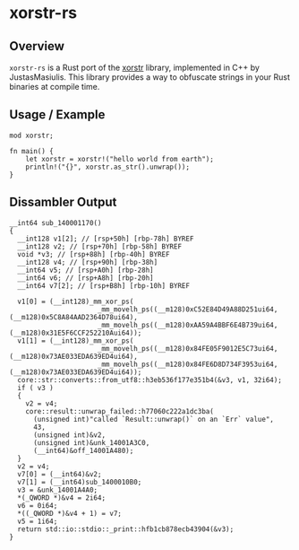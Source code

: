 # xorstr-rs

## Overview

`xorstr-rs` is a Rust port of the [xorstr](https://github.com/JustasMasiulis/xorstr) library, implemented in C++ by JustasMasiulis. This library provides a way to obfuscate strings in your Rust binaries at compile time.

## Usage / Example
```
mod xorstr;

fn main() {
    let xorstr = xorstr!("hello world from earth");
    println!("{}", xorstr.as_str().unwrap());
}
```

## Dissambler Output
```
__int64 sub_140001170()
{
  __int128 v1[2]; // [rsp+50h] [rbp-78h] BYREF
  __int128 v2; // [rsp+70h] [rbp-58h] BYREF
  void *v3; // [rsp+88h] [rbp-40h] BYREF
  __int128 v4; // [rsp+90h] [rbp-38h]
  __int64 v5; // [rsp+A0h] [rbp-28h]
  __int64 v6; // [rsp+A8h] [rbp-20h]
  __int64 v7[2]; // [rsp+B8h] [rbp-10h] BYREF

  v1[0] = (__int128)_mm_xor_ps(
                      _mm_movelh_ps((__m128)0xC52E84D49A88D251ui64, (__m128)0x5C8A84AAD2364D78ui64),
                      _mm_movelh_ps((__m128)0xAA59A4BBF6E4B739ui64, (__m128)0x31E5F6CCF252210Aui64));
  v1[1] = (__int128)_mm_xor_ps(
                      _mm_movelh_ps((__m128)0x84FE05F9012E5C73ui64, (__m128)0x73AE033EDA639ED4ui64),
                      _mm_movelh_ps((__m128)0x84FE6D8D734F3953ui64, (__m128)0x73AE033EDA639ED4ui64));
  core::str::converts::from_utf8::h3eb536f177e351b4(&v3, v1, 32i64);
  if ( v3 )
  {
    v2 = v4;
    core::result::unwrap_failed::h77060c222a1dc3ba(
      (unsigned int)"called `Result::unwrap()` on an `Err` value",
      43,
      (unsigned int)&v2,
      (unsigned int)&unk_14001A3C0,
      (__int64)&off_14001A480);
  }
  v2 = v4;
  v7[0] = (__int64)&v2;
  v7[1] = (__int64)sub_1400010B0;
  v3 = &unk_14001A4A0;
  *(_QWORD *)&v4 = 2i64;
  v6 = 0i64;
  *((_QWORD *)&v4 + 1) = v7;
  v5 = 1i64;
  return std::io::stdio::_print::hfb1cb878ecb43904(&v3);
}
```
